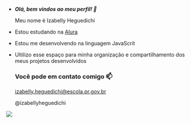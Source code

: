- _**Olá, bem vindos ao meu perfil! 💙**_

   Meu nome é Izabelly Heguedichi

- Estou estudando na [Alura](https://www.alura.com.br)
- Estou me desenvolvendo na linguagem JavaScrit
- Ultilizo esse espaço para minha organização e compartilhamento dos meus projetos desenvolvidos

  ### Você pode em contato comigo 📫
  izabelly.heguedichi@escola.pr.gov.br
  
  @izabellyheguedichi

![](https://media1.tenor.com/m/Ym7fny5qavsAAAAC/mad-no.gif)
  
  

